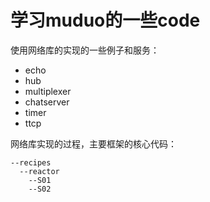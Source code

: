# 学习muduo的一些code 

使用网络库的实现的一些例子和服务：
* echo 
* hub
* multiplexer
* chatserver
* timer
* ttcp



网络库实现的过程，主要框架的核心代码：
```
--recipes 
  --reactor 
    --S01
    --S02
```